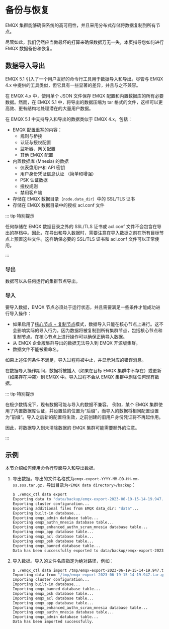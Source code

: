 # 备份与恢复

EMQX 集群能够确保系统的高可用性，并且采用分布式存储将数据复制到所有节点。

尽管如此，我们仍然应当做最坏的打算来确保数据万无一失，本页指导您如何进行 EMQX 数据备份和恢复。

## 数据导入导出

EMQX 5.1 引入了一个用户友好的命令行工具用于数据导入和导出。尽管与 EMQX 4.x 中提供的工具类似，但它具有一些显著的差异，并且与之不兼容。

在 EMQX 4.x 中，使用单个 JSON 文件保存 EMQX 配置和内置数据库的所有必要数据。然而，在 EMQX 5.1 中，将导出的数据压缩为 tar 格式的文件，这样可以更高效、更有结构地处理潜在的大量用户数据。

在 EMQX 5.1 中支持导入和导出的数据类似于 EMQX 4.x，包括：

* EMQX [配置重写](../configuration/configuration.md#配置重写)的内容：
  * 规则与桥接
  * 认证与授权配置
  * 监听器、网关配置
  * 其他 EMQX 配置
* 内置数据库 (Mnesia) 的数据
  * 仪表盘用户和 API 密钥
  * 用户身份凭证信息认证 （简单和增强）
  * PSK 认证数据
  * 授权规则
  * 禁用客户端
* 存储在 EMQX 数据目录（`node.data_dir`）中的 SSL/TLS 证书
* 存储在 EMQX 数据目录中的授权 acl.conf 文件

::: tip 特别提示

任何存储在 EMQX 数据目录之外的 SSL/TLS 证书或 acl.conf 文件不会包含在导出的存档中。因此，在导出和导入数据时，需要注意在导入数据之前在所有目标节点上预置这些文件。这样确保必要的 SSL/TLS 证书和 acl.conf 文件可以正常使用。

:::

### 导出

数据可以从任何运行的集群节点导出。

### 导入

要导入数据，EMQX 节点必须处于运行状态，并且需要满足一些条件才能成功进行导入操作：

* 如果启用了[核心节点 + 复制节点](../deploy/cluster/mria-introduction.md)模式，数据导入只能在核心节点上进行。这不会影响实际的导入行为，因为数据将被复制到所有集群节点，包括核心节点和复制节点。在核心节点上进行操作可以确保正确导入数据。
* 从 EMQX 企业版集群导出的数据无法导入到 EMQX 开源版集群。
* 数据文件不能被重命名。

如果上述任何条件不满足，导入过程将被中止，并显示对应的错误消息。

在数据导入操作期间，数据将被插入（如果在目标 EMQX 集群中不存在）或更新（如果存在冲突）到 EMQX 中。导入过程不会从 EMQX 集群中删除任何现有数据。

::: tip 特别提示

在极少数情况下，现有数据可能与导入的数据不兼容。
例如，某个 EMQX 集群使用了内置数据库认证，并设置盐的位置为“后缀”，而导入的数据将相同配置设置为”前缀“。导入之后新的配置将生效，之前创建的旧用户身份凭证将不再起作用。

因此，将数据导入到未清除数据的 EMQX 集群可能需要额外的注意。

:::

## 示例

本节介绍如何使用命令行界面导入和导出数据。

1. 导出数据。导出的文件名格式为`emqx-export-YYYY-MM-DD-HH-mm-ss.sss.tar.gz`，导出目录为`<EMQX data directory>/backup`：

   ```bash
   $ ./emqx_ctl data export
   Exporting data to "data/backup/emqx-export-2023-06-19-15-14-19.947.tar.gz"...
   Exporting cluster configuration...
   Exporting additional files from EMQX data_dir: "data"...
   Exporting built-in database...
   Exporting emqx_admin database table...
   Exporting emqx_authn_mnesia database table...
   Exporting emqx_enhanced_authn_scram_mnesia database table...
   Exporting emqx_app database table...
   Exporting emqx_acl database table...
   Exporting emqx_psk database table...
   Exporting emqx_banned database table...
   Data has been successfully exported to data/backup/emqx-export-2023-06-19-15-14-19.947.tar.gz.
   ```

2. 导入数据。导入的文件名应指定为绝对路径，例如：

   ```bash
   $ ./emqx_ctl data import /tmp/emqx-export-2023-06-19-15-14-19.947.tar.gz
   Importing data from "/tmp/emqx-export-2023-06-19-15-14-19.947.tar.gz"...
   Importing cluster configuration...
   Importing built-in database...
   Importing emqx_banned database table...
   Importing emqx_psk database table...
   Importing emqx_acl database table...
   Importing emqx_app database table...
   Importing emqx_enhanced_authn_scram_mnesia database table...
   Importing emqx_authn_mnesia database table...
   Importing emqx_admin database table...
   Data has been imported successfully.
   ```

